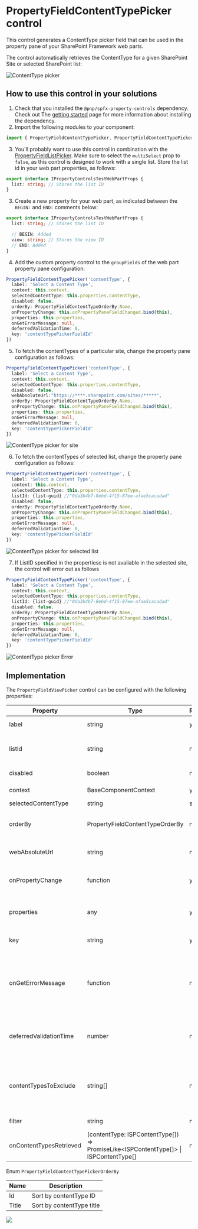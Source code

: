 # PropertyFieldContentTypePicker control

This control generates a ContentType picker field that can be used in the property pane of your SharePoint Framework web parts.

The control automatically retrieves the ContentType for a given SharePoint Site or selected SharePoint list:

![ContentType picker](../assets/contentTypePicker.png)

## How to use this control in your solutions

1. Check that you installed the `@pnp/spfx-property-controls` dependency. Check out The [getting started](../../#getting-started) page for more information about installing the dependency.
2. Import the following modules to your component:

```TypeScript
import { PropertyFieldContentTypePicker, PropertyFieldContentTypePickerOrderBy } from '@pnp/spfx-property-controls/lib/PropertyFieldContentTypePicker';
```

3. You'll probably want to use this control in combination with the [PropertyFieldListPicker](./PropertyFieldListPicker.md). Make sure to select the `multiSelect` prop to `false`, as this control is designed to work with a single list. Store the list id in your web part properties, as follows:
```TypeScript
export interface IPropertyControlsTestWebPartProps {
  list: string; // Stores the list ID
}
```

3. Create a new property for your web part, as indicated between the `BEGIN:` and `END:` comments below:

```TypeScript
export interface IPropertyControlsTestWebPartProps {
  list: string; // Stores the list ID

  // BEGIN: Added
  view: string; // Stores the view ID
  // END: Added
}
```

4. Add the custom property control to the `groupFields` of the web part property pane configuration:

```TypeScript
PropertyFieldContentTypePicker('contentType', {
  label: 'Select a Content Type',
  context: this.context,
  selectedContentType: this.properties.contentType,
  disabled: false,
  orderBy: PropertyFieldContentTypeOrderBy.Name,
  onPropertyChange: this.onPropertyPaneFieldChanged.bind(this),
  properties: this.properties,
  onGetErrorMessage: null,
  deferredValidationTime: 0,
  key: 'contentTypePickerFieldId'
})

```

5. To fetch the contentTypes of a particular site, change the property pane configuration as follows:

```TypeScript
PropertyFieldContentTypePicker('contentType', {
  label: 'Select a Content Type',
  context: this.context,
  selectedContentType: this.properties.contentType,
  disabled: false,
  webAbsoluteUrl:"https://****.sharepoint.com/sites/*****",
  orderBy: PropertyFieldContentTypeOrderBy.Name,
  onPropertyChange: this.onPropertyPaneFieldChanged.bind(this),
  properties: this.properties,
  onGetErrorMessage: null,
  deferredValidationTime: 0,
  key: 'contentTypePickerFieldId'
})
```
![ContentType picker for site ](../assets/contentTypes-for-Site.gif)

6. To fetch the contentTypes of selected list, change the property pane configuration as follows:

```TypeScript
PropertyFieldContentTypePicker('contentType', {
  label: 'Select a Content Type',
  context: this.context,
  selectedContentType: this.properties.contentType,
  listId: {list-guid} //"0da3b4b7-8ebd-4f15-87ee-afae5cacadad"
  disabled: false,
  orderBy: PropertyFieldContentTypeOrderBy.Name,
  onPropertyChange: this.onPropertyPaneFieldChanged.bind(this),
  properties: this.properties,
  onGetErrorMessage: null,
  deferredValidationTime: 0,
  key: 'contentTypePickerFieldId'
})

```

![ContentType picker for selected list ](../assets/contentTypePicker1.png)

7. If ListID specified in the propertiesc is not available in the selected site, the control will error out as follows
```TypeScript
PropertyFieldContentTypePicker('contentType', {
  label: 'Select a Content Type',
  context: this.context,
  selectedContentType: this.properties.contentType,
  listId: {list-guid} //"0da3b4b7-8ebd-4f15-87ee-afae5cacadad"
  disabled: false,
  orderBy: PropertyFieldContentTypeOrderBy.Name,
  onPropertyChange: this.onPropertyPaneFieldChanged.bind(this),
  properties: this.properties,
  onGetErrorMessage: null,
  deferredValidationTime: 0,
  key: 'contentTypePickerFieldId'
})

```
![ContentType picker Error ](../assets/contentTypePicker-Error.png)

## Implementation

The `PropertyFieldViewPicker` control can be configured with the following properties:

| Property | Type | Required | Description |
| ---- | ---- | ---- | ---- |
| label | string | yes | Property field label displayed on top. |
| listId | string | no | The ID of the list or library you wish to select a contentType from. |
| disabled | boolean | no | Specify if the control needs to be disabled. |
| context | BaseComponentContext | yes | Context of the current web part. |
| selectedContentType | string | string[] | no | IDefines ContentType titles which should be excluded from the ContentType picker control. |
| orderBy | PropertyFieldContentTypeOrderBy | no | Specify the property on which you want to order the retrieve set of ContentTypes. |
| webAbsoluteUrl | string | no | Absolute Web Url of target site (user requires permissions) |
| onPropertyChange | function | yes | Defines a onPropertyChange function to raise when the date gets changed. |
| properties | any | yes | Parent web part properties, this object is use to update the property value.  |
| key | string | yes | An unique key that indicates the identity of this control. |
| onGetErrorMessage | function | no | The method is used to get the validation error message and determine whether the input value is valid or not. See [this documentation](https://dev.office.com/sharepoint/docs/spfx/web-parts/guidance/validate-web-part-property-values) to learn how to use it. |
| deferredValidationTime | number | no | Control will start to validate after users stop typing for `deferredValidationTime` milliseconds. Default value is 200. |
| contentTypesToExclude | string[] | no | Defines contentTypes by which should be excluded from the contentType picker control. You can specify contentType titles or IDs |
| filter | string | no | Filter contentTypes from OData query. |
| onContentTypesRetrieved | (contentType: ISPContentType[]) => PromiseLike<ISPContentType[]> \| ISPContentType[] | no | Callback that is called before the dropdown is populated. |


Enum `PropertyFieldContentTypePickerOrderBy`

| Name | Description |
| ---- | ---- |
| Id | Sort by contentType ID |
| Title | Sort by contentType title |

![](https://telemetry.sharepointpnp.com/sp-dev-fx-property-controls/wiki/PropertyFieldContentTypePicker)
